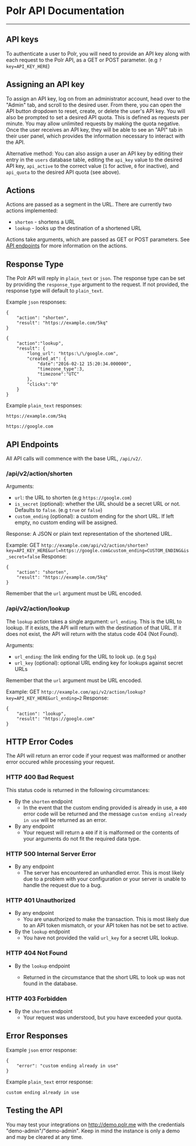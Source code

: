 # Polr API Documentation
-----------------------------

## API keys
To authenticate a user to Polr, you will need to provide an API key along with
each request to the Polr API, as a GET or POST parameter. (e.g `?key=API_KEY_HERE`)

## Assigning an API key
To assign an API key, log on from an administrator account, head over to the "Admin"
tab, and scroll to the desired user. From there, you can open the API button dropdown to
reset, create, or delete the user's API key. You will also be prompted to set a desired API quota. This is defined as requests per minute. You may allow unlimited requests by making the quota negative. Once the user receives an API key, they will be able to see an "API"
tab in their user panel, which provides the information necessary to interact with the API.

Alternative method: You can also assign a user an API key by editing their entry in the
`users` database table, editing the `api_key` value to the desired API key, `api_active` to the correct value (`1` for active, `0` for inactive), and `api_quota` to the desired API quota (see above).

## Actions
Actions are passed as a segment in the URL. There are currently
two actions implemented:

- `shorten` - shortens a URL
- `lookup` - looks up the destination of a shortened URL

Actions take arguments, which are passed as GET or POST parameters.
See [API endpoints](#api-endpoints) for more information on the actions.

## Response Type
The Polr API will reply in `plain_text` or `json`. The response type can be
set by providing the `response_type` argument to the request. If not provided,
the response type will default to `plain_text`.

Example `json` responses:
```
{
    "action": "shorten",
    "result": "https://example.com/5kq"
}
```

```
{
    "action":"lookup",
    "result": {
        "long_url": "https:\/\/google.com",
        "created_at": {
            "date":"2016-02-12 15:20:34.000000",
            "timezone_type":3,
            "timezone":"UTC"
        },
        "clicks":"0"
    }
}
```

Example `plain_text` responses:

```https://example.com/5kq```

```https://google.com```

## API Endpoints
All API calls will commence with the base URL, `/api/v2/`.

### /api/v2/action/shorten
Arguments:

 - `url`: the URL to shorten (e.g `https://google.com`)
 - `is_secret` (optional): whether the URL should be a secret URL or not. Defaults to `false`. (e.g `true` or `false`)
 - `custom_ending` (optional): a custom ending for the short URL. If left empty, no custom ending will be assigned.


Response: A JSON or plain text representation of the shortened URL.

Example: GET `http://example.com/api/v2/action/shorten?key=API_KEY_HERE&url=https://google.com&custom_ending=CUSTOM_ENDING&is_secret=false`
Response:
```
{
    "action": "shorten",
    "result": "https://example.com/5kq"
}
```

Remember that the `url` argument must be URL encoded.

### /api/v2/action/lookup
The `lookup` action takes a single argument: `url_ending`. This is the URL to
lookup. If it exists, the API will return with the destination of that URL. If
it does not exist, the API will return with the status code 404 (Not Found).

Arguments:

 - `url_ending`: the link ending for the URL to look up. (e.g `5ga`)
 - `url_key` (optional): optional URL ending key for lookups against secret URLs

Remember that the `url` argument must be URL encoded.

Example: GET `http://example.com/api/v2/action/lookup?key=API_KEY_HERE&url_ending=2`
Response:
```
{
    "action": "lookup",
    "result": "https://google.com"
}
```

## HTTP Error Codes
The API will return an error code if your request was malformed or another error occured while processing your request.

### HTTP 400 Bad Request
This status code is returned in the following circumstances:

- By the `shorten` endpoint
    - In the event that the custom ending provided is already in use, a `400` error code will be returned and the message `custom ending already in use` will be returned as an error.
- By any endpoint
    - Your request will return a `400` if it is malformed or the contents of your arguments do not fit the required data type.

### HTTP 500 Internal Server Error

- By any endpoint
    - The server has encountered an unhandled error. This is most likely due to a problem with your configuration or your server is unable to handle the request due to a bug.

### HTTP 401 Unauthorized

 - By any endpoint
    - You are unauthorized to make the transaction. This is most likely due to an API token mismatch, or your API token has not be set to active.
 - By the `lookup` endpoint
    - You have not provided the valid `url_key` for a secret URL lookup.


### HTTP 404 Not Found

- By the `lookup` endpoint

    - Returned in the circumstance that the short URL to look up was not found in the database.

### HTTP 403 Forbidden

- By the `shorten` endpoint
    -  Your request was understood, but you have exceeded your quota.

## Error Responses
Example `json` error response:
```
{
    "error": "custom ending already in use"
}
```

Example `plain_text` error response:

`custom ending already in use`

## Testing the API

You may test your integrations on http://demo.polr.me with the credentials "demo-admin"/"demo-admin". Keep in mind the instance is only a demo and may be cleared at any time.
